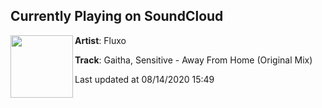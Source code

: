 ## Currently Playing on SoundCloud

[<img align="left" width="100" src="https://i1.sndcdn.com/artworks-IOUNVqV5DRAApefh-YlagmA-t50x50.jpg">](https://soundcloud.com/fluxo-records/gaitha-sensitive-away-from?in=fluxo-records/sets/gaitha-sensitive-ancestral-ep)

**Artist**: Fluxo 

**Track**: Gaitha, Sensitive - Away From Home (Original Mix)

Last updated at 08/14/2020 15:49
